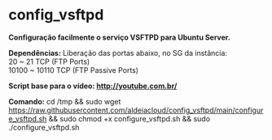 # config_vsftpd
<b>Configuração facilmente o serviço VSFTPD para Ubuntu Server.</b>

<b>Dependências:</b> Liberação das portas abaixo, no SG da instância:<br>
20 ~ 21 TCP (FTP Ports)<br>
10100 ~ 10110 TCP (FTP Passive Ports)<br>

<b>Script base para o vídeo: http://youtube.com.br/</b>

<b>Comando:</b>
cd /tmp && sudo wget https://raw.githubusercontent.com/aldeiacloud/config_vsftpd/main/configure_vsftpd.sh && sudo chmod +x configure_vsftpd.sh && sudo ./configure_vsftpd.sh 
